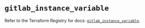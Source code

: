# `gitlab_instance_variable`

Refer to the Terraform Registry for docs: [`gitlab_instance_variable`](https://registry.terraform.io/providers/gitlabhq/gitlab/16.10.0/docs/resources/instance_variable).
